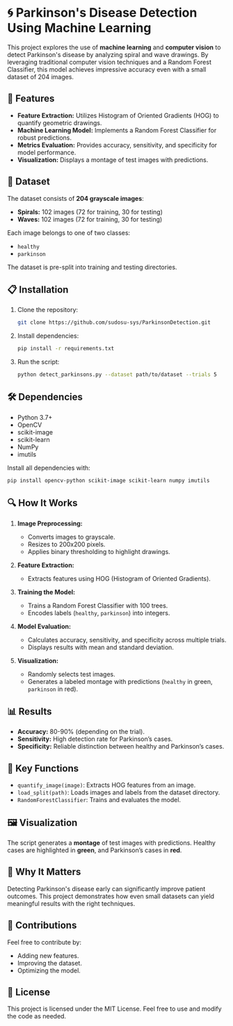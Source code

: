 
# 🌀 Parkinson's Disease Detection Using Machine Learning

This project explores the use of **machine learning** and **computer vision** to detect Parkinson's disease by analyzing spiral and wave drawings. By leveraging traditional computer vision techniques and a Random Forest Classifier, this model achieves impressive accuracy even with a small dataset of 204 images.

## 🚀 Features
- **Feature Extraction:** Utilizes Histogram of Oriented Gradients (HOG) to quantify geometric drawings.
- **Machine Learning Model:** Implements a Random Forest Classifier for robust predictions.
- **Metrics Evaluation:** Provides accuracy, sensitivity, and specificity for model performance.
- **Visualization:** Displays a montage of test images with predictions.

## 📂 Dataset
The dataset consists of **204 grayscale images**:
- **Spirals:** 102 images (72 for training, 30 for testing)
- **Waves:** 102 images (72 for training, 30 for testing)

Each image belongs to one of two classes:
- `healthy`
- `parkinson`

The dataset is pre-split into training and testing directories.

## 📋 Installation

1. Clone the repository:
   ```bash
   git clone https://github.com/sudosu-sys/ParkinsonDetection.git
   ```
2. Install dependencies:
   ```bash
   pip install -r requirements.txt
   ```
3. Run the script:
   ```bash
   python detect_parkinsons.py --dataset path/to/dataset --trials 5
   ```

## 🛠️ Dependencies
- Python 3.7+
- OpenCV
- scikit-image
- scikit-learn
- NumPy
- imutils

Install all dependencies with:
```bash
pip install opencv-python scikit-image scikit-learn numpy imutils
```

## 🔍 How It Works
1. **Image Preprocessing:**
   - Converts images to grayscale.
   - Resizes to 200x200 pixels.
   - Applies binary thresholding to highlight drawings.

2. **Feature Extraction:**
   - Extracts features using HOG (Histogram of Oriented Gradients).

3. **Training the Model:**
   - Trains a Random Forest Classifier with 100 trees.
   - Encodes labels (`healthy`, `parkinson`) into integers.

4. **Model Evaluation:**
   - Calculates accuracy, sensitivity, and specificity across multiple trials.
   - Displays results with mean and standard deviation.

5. **Visualization:**
   - Randomly selects test images.
   - Generates a labeled montage with predictions (`healthy` in green, `parkinson` in red).

## 📊 Results
- **Accuracy:** 80-90% (depending on the trial).
- **Sensitivity:** High detection rate for Parkinson’s cases.
- **Specificity:** Reliable distinction between healthy and Parkinson’s cases.

## 🎯 Key Functions
- `quantify_image(image)`: Extracts HOG features from an image.
- `load_split(path)`: Loads images and labels from the dataset directory.
- `RandomForestClassifier`: Trains and evaluates the model.

## 🖼️ Visualization
The script generates a **montage** of test images with predictions. Healthy cases are highlighted in **green**, and Parkinson’s cases in **red**.

## 🧠 Why It Matters
Detecting Parkinson's disease early can significantly improve patient outcomes. This project demonstrates how even small datasets can yield meaningful results with the right techniques.

## 🤝 Contributions
Feel free to contribute by:
- Adding new features.
- Improving the dataset.
- Optimizing the model.

## 📄 License
This project is licensed under the MIT License. Feel free to use and modify the code as needed.
